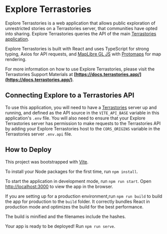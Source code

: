 # Explore Terrastories

Explore Terrastories is a web application that allows public exploration of unrestricted stories on a Terrastories server, that communities have opted into sharing. Explore Terrastories queries the API of the main [Terrastories application](https://github.com/terrastories/terrastories).

Explore Terrastories is built with React and uses TypeScript for strong typing, Axios for API requests, and [MapLibre GL JS](https://github.com/maplibre/maplibre-gl-js) with [Protomaps](https://github.com/protomaps) for map rendering.

For more information on how to use Explore Terrastories, please visit the Terrastories Support Materials at **[https://docs.terrastories.app/](https://docs.terrastories.app/)**.


## Connecting Explore to a Terrastories API

To use this application, you will need to have a [Terrastories](https://github.com/terrastories/terrastories) server up and running, 
and defined as the API source in the `VITE_API_BASE` variable in this application's `.env` file. You will also need to ensure 
that your Explore Terrastories server has permission to make requests to the Terrastories API by adding your Explore Terrastories host 
to the `CORS_ORIGINS` variable in the Terrastories server `.env.api` file.

## How to Deploy

This project was bootstrapped with [Vite](https://github.com/vitejs/vite).

To install your Node packages for the first time, run `npm install`.

To start the application in development mode, run `npm run start`. Open [http://localhost:3000](http://localhost:3000) to view the app in the browser.

If you are setting up for a production environment,run `npm run build` to build the app for production to the `build` folder. It correctly bundles React in production mode and optimizes the build for the best performance.

The build is minified and the filenames include the hashes.

Your app is ready to be deployed! Run `npm run serve`.
